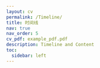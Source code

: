 ```yaml
---
layout: cv
permalink: /Timeline/
title: 时间线
nav: true
nav_order: 5
cv_pdf: example_pdf.pdf
description: Timeline and Content
toc:
  sidebar: left
---
```

